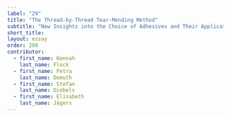 ```yaml
---
label: "29"
title: "The Thread-by-Thread Tear-Mending Method"
subtitle: "New Insights into the Choice of Adhesives and Their Application"
short_title:
layout: essay
order: 290
contributor:
  - first_name: Hannah
    last_name: Flock
  - first_name: Petra
    last_name: Demuth
  - first_name: Stefan
    last_name: Diebels
  - first_name: Elisabeth
    last_name: Jägers
---
```

